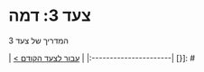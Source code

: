 # צעד 3: דמה

המדריך של צעד 3

[{]: <helper> (navStep)
| [< עבור לצעד הקודם](step2.md) |
|:----------------------|
[}]: #